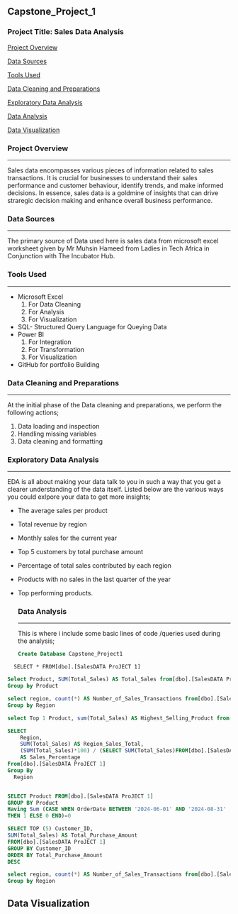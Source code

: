 ## Capstone_Project_1

### Project Title: Sales Data Analysis

[Project Overview](#project-overview)

[Data Sources](#data-sources)

[Tools Used](#tools-used)

[Data Cleaning and Preparations](#data-cleaning-and-preparations)

[Exploratory Data Analysis](#exploratory-data-analysis)

[Data Analysis](#data-analysis)

[Data Visualization](#data-visualization)

### Project Overview
---
Sales data encompasses various pieces of information related to sales transactions. It is crucial for businesses to understand their sales performance and customer behaviour, identify trends, and make informed decisions. In essence, sales data is a goldmine of insights that can drive straregic decision making and enhance overall business performance.

### Data Sources
---
The primary source of Data used here is sales data from microsoft excel worksheet given by Mr Muhsin Hameed from Ladies in Tech Africa in Conjunction with The Incubator Hub.

### Tools Used
---
- Microsoft Excel 
  1. For Data Cleaning
  2. For Analysis
  3. For Visualization
- SQL- Structured Query Language for Queying Data
- Power BI
  1. For Integration
  2. For Transformation
  3. For Visualization
-  GitHub for portfolio Building

### Data Cleaning and Preparations
---
At the initial phase of the Data cleaning and preparations, we perform the following actions;
   1.  Data loading and inspection
   2.  Handling missing variables
   3.  Data cleaning and formatting

### Exploratory Data Analysis
---
EDA is all about making your data talk to you in such a way that you get a clearer understanding of the data itself. Listed below are the various ways you could exlpore your data to get more insights;
- The average sales per product
- Total revenue by region
- Monthly sales for the current year
- Top 5 customers by total purchase amount
- Percentage of total sales contributed by each region
- Products with no sales in  the last quarter of the year
- Top performing products.

  ### Data Analysis
  ---
  This is where i include some basic lines of code /queries used during the 
  analysis;

  ```SQL
  Create Database Capstone_Project1
  ```
```  SELECT * FROM[dbo].[SalesDATA ProJECT 1]```
```SQL
Select Product, SUM(Total_Sales) AS Total_Sales from[dbo].[SalesDATA ProJECT 1]
Group by Product
```
```SQL
select region, count(*) AS Number_of_Sales_Transactions from[dbo].[SalesDATA ProJECT 1]
Group by Region
```
```SQL
select Top 1 Product, sum(Total_Sales) AS Highest_Selling_Product from[dbo].[SalesDATA ProJECT 1]
```
```SQL
SELECT
    Region,
	SUM(Total_Sales) AS Region_Sales_Total,
	(SUM(Total_Sales)*100) / (SELECT SUM(Total_Sales)FROM[dbo].[SalesDATA ProJECT 1])
	AS Sales_Percentage
From[dbo].[SalesDATA ProJECT 1]
Group By
  Region
```
```SQL

SELECT Product FROM[dbo].[SalesDATA ProJECT 1]
GROUP BY Product
Having Sum (CASE WHEN OrderDate BETWEEN '2024-06-01' AND '2024-08-31'
THEN 1 ELSE 0 END)=0
```
```SQL
SELECT TOP (5) Customer_ID,
SUM(Total_Sales) AS Total_Purchase_Amount
FROM[dbo].[SalesDATA ProJECT 1]
GROUP BY Customer_ID
ORDER BY Total_Purchase_Amount
DESC
```
```SQL
select region, count(*) AS Number_of_Sales_Transactions from[dbo].[SalesDATA ProJECT 1]
Group by Region
```
Data Visualization
---




